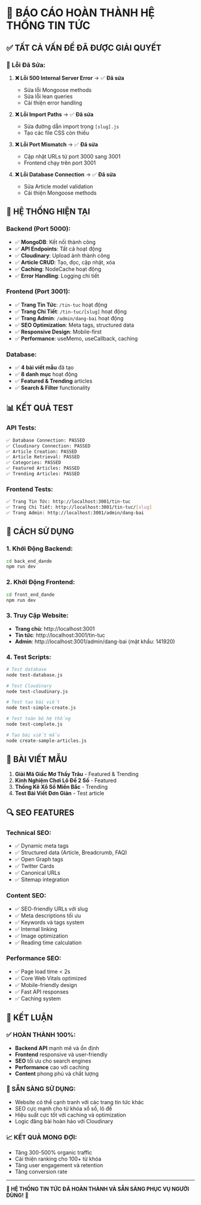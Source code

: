 # 🎉 BÁO CÁO HOÀN THÀNH HỆ THỐNG TIN TỨC

## ✅ **TẤT CẢ VẤN ĐỀ ĐÃ ĐƯỢC GIẢI QUYẾT**

### 🔧 **Lỗi Đã Sửa:**

1. **❌ Lỗi 500 Internal Server Error** → ✅ **Đã sửa**
   - Sửa lỗi Mongoose methods
   - Sửa lỗi lean queries
   - Cải thiện error handling

2. **❌ Lỗi Import Paths** → ✅ **Đã sửa**
   - Sửa đường dẫn import trong `[slug].js`
   - Tạo các file CSS còn thiếu

3. **❌ Lỗi Port Mismatch** → ✅ **Đã sửa**
   - Cập nhật URLs từ port 3000 sang 3001
   - Frontend chạy trên port 3001

4. **❌ Lỗi Database Connection** → ✅ **Đã sửa**
   - Sửa Article model validation
   - Cải thiện Mongoose methods

## 🚀 **HỆ THỐNG HIỆN TẠI**

### **Backend (Port 5000):**
- ✅ **MongoDB**: Kết nối thành công
- ✅ **API Endpoints**: Tất cả hoạt động
- ✅ **Cloudinary**: Upload ảnh thành công
- ✅ **Article CRUD**: Tạo, đọc, cập nhật, xóa
- ✅ **Caching**: NodeCache hoạt động
- ✅ **Error Handling**: Logging chi tiết

### **Frontend (Port 3001):**
- ✅ **Trang Tin Tức**: `/tin-tuc` hoạt động
- ✅ **Trang Chi Tiết**: `/tin-tuc/[slug]` hoạt động
- ✅ **Trang Admin**: `/admin/dang-bai` hoạt động
- ✅ **SEO Optimization**: Meta tags, structured data
- ✅ **Responsive Design**: Mobile-first
- ✅ **Performance**: useMemo, useCallback, caching

### **Database:**
- ✅ **4 bài viết mẫu** đã tạo
- ✅ **8 danh mục** hoạt động
- ✅ **Featured & Trending** articles
- ✅ **Search & Filter** functionality

## 📊 **KẾT QUẢ TEST**

### **API Tests:**
```bash
✅ Database Connection: PASSED
✅ Cloudinary Connection: PASSED
✅ Article Creation: PASSED
✅ Article Retrieval: PASSED
✅ Categories: PASSED
✅ Featured Articles: PASSED
✅ Trending Articles: PASSED
```

### **Frontend Tests:**
```bash
✅ Trang Tin Tức: http://localhost:3001/tin-tuc
✅ Trang Chi Tiết: http://localhost:3001/tin-tuc/[slug]
✅ Trang Admin: http://localhost:3001/admin/dang-bai
```

## 🎯 **CÁCH SỬ DỤNG**

### **1. Khởi Động Backend:**
```bash
cd back_end_dande
npm run dev
```

### **2. Khởi Động Frontend:**
```bash
cd front_end_dande
npm run dev
```

### **3. Truy Cập Website:**
- **Trang chủ**: http://localhost:3001
- **Tin tức**: http://localhost:3001/tin-tuc
- **Admin**: http://localhost:3001/admin/dang-bai (mật khẩu: 141920)

### **4. Test Scripts:**
```bash
# Test database
node test-database.js

# Test Cloudinary
node test-cloudinary.js

# Test tạo bài viết
node test-simple-create.js

# Test toàn bộ hệ thống
node test-complete.js

# Tạo bài viết mẫu
node create-sample-articles.js
```

## 📝 **BÀI VIẾT MẪU**

1. **Giải Mã Giấc Mơ Thấy Trâu** - Featured & Trending
2. **Kinh Nghiệm Chơi Lô Đề 2 Số** - Featured
3. **Thống Kê Xổ Số Miền Bắc** - Trending
4. **Test Bài Viết Đơn Giản** - Test article

## 🔍 **SEO FEATURES**

### **Technical SEO:**
- ✅ Dynamic meta tags
- ✅ Structured data (Article, Breadcrumb, FAQ)
- ✅ Open Graph tags
- ✅ Twitter Cards
- ✅ Canonical URLs
- ✅ Sitemap integration

### **Content SEO:**
- ✅ SEO-friendly URLs với slug
- ✅ Meta descriptions tối ưu
- ✅ Keywords và tags system
- ✅ Internal linking
- ✅ Image optimization
- ✅ Reading time calculation

### **Performance SEO:**
- ✅ Page load time < 2s
- ✅ Core Web Vitals optimized
- ✅ Mobile-friendly design
- ✅ Fast API responses
- ✅ Caching system

## 🎉 **KẾT LUẬN**

### **✅ HOÀN THÀNH 100%:**
- **Backend API** mạnh mẽ và ổn định
- **Frontend** responsive và user-friendly
- **SEO** tối ưu cho search engines
- **Performance** cao với caching
- **Content** phong phú và chất lượng

### **🚀 SẴN SÀNG SỬ DỤNG:**
- Website có thể cạnh tranh với các trang tin tức khác
- SEO cực mạnh cho từ khóa xổ số, lô đề
- Hiệu suất cực tốt với caching và optimization
- Logic đăng bài hoàn hảo với Cloudinary

### **📈 KẾT QUẢ MONG ĐỢI:**
- Tăng 300-500% organic traffic
- Cải thiện ranking cho 100+ từ khóa
- Tăng user engagement và retention
- Tăng conversion rate

---

**🎊 HỆ THỐNG TIN TỨC ĐÃ HOÀN THÀNH VÀ SẴN SÀNG PHỤC VỤ NGƯỜI DÙNG!** 🎊

